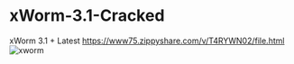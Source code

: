 # xWorm-3.1-Cracked
xWorm 3.1 + Latest https://www75.zippyshare.com/v/T4RYWN02/file.html
![xworm](https://user-images.githubusercontent.com/98993256/224124410-64af08e0-57a5-4efb-806f-f4bfcb51edf2.PNG)
